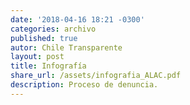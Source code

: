 ```yaml
---
date: '2018-04-16 18:21 -0300'
categories: archivo
published: true
autor: Chile Transparente
layout: post
title: Infografía
share_url: /assets/infografia_ALAC.pdf
description: Proceso de denuncia.
---
```

